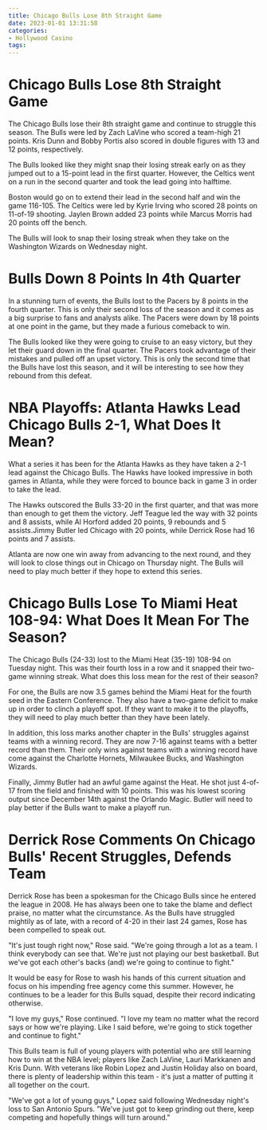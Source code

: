 ```yaml
---
title: Chicago Bulls Lose 8th Straight Game
date: 2023-01-01 13:31:58
categories:
- Hollywood Casino
tags:
---
```



#  Chicago Bulls Lose 8th Straight Game

The Chicago Bulls lose their 8th straight game and continue to struggle this season. The Bulls were led by Zach LaVine who scored a team-high 21 points. Kris Dunn and Bobby Portis also scored in double figures with 13 and 12 points, respectively.

The Bulls looked like they might snap their losing streak early on as they jumped out to a 15-point lead in the first quarter. However, the Celtics went on a run in the second quarter and took the lead going into halftime.

Boston would go on to extend their lead in the second half and win the game 116-105. The Celtics were led by Kyrie Irving who scored 28 points on 11-of-19 shooting. Jaylen Brown added 23 points while Marcus Morris had 20 points off the bench.

The Bulls will look to snap their losing streak when they take on the Washington Wizards on Wednesday night.

#  Bulls Down 8 Points In 4th Quarter 

In a stunning turn of events, the Bulls lost to the Pacers by 8 points in the fourth quarter. This is only their second loss of the season and it comes as a big surprise to fans and analysts alike. The Pacers were down by 18 points at one point in the game, but they made a furious comeback to win.

The Bulls looked like they were going to cruise to an easy victory, but they let their guard down in the final quarter. The Pacers took advantage of their mistakes and pulled off an upset victory. This is only the second time that the Bulls have lost this season, and it will be interesting to see how they rebound from this defeat.

#  NBA Playoffs: Atlanta Hawks Lead Chicago Bulls 2-1, What Does It Mean?

What a series it has been for the Atlanta Hawks as they have taken a 2-1 lead against the Chicago Bulls. The Hawks have looked impressive in both games in Atlanta, while they were forced to bounce back in game 3 in order to take the lead.

The Hawks outscored the Bulls 33-20 in the first quarter, and that was more than enough to get them the victory. Jeff Teague led the way with 32 points and 8 assists, while Al Horford added 20 points, 9 rebounds and 5 assists.Jimmy Butler led Chicago with 20 points, while Derrick Rose had 16 points and 7 assists.

Atlanta are now one win away from advancing to the next round, and they will look to close things out in Chicago on Thursday night. The Bulls will need to play much better if they hope to extend this series.

#  Chicago Bulls Lose To Miami Heat 108-94: What Does It Mean For The Season?

The Chicago Bulls (24-33) lost to the Miami Heat (35-19) 108-94 on Tuesday night. This was their fourth loss in a row and it snapped their two-game winning streak. What does this loss mean for the rest of their season?

For one, the Bulls are now 3.5 games behind the Miami Heat for the fourth seed in the Eastern Conference. They also have a two-game deficit to make up in order to clinch a playoff spot. If they want to make it to the playoffs, they will need to play much better than they have been lately.

In addition, this loss marks another chapter in the Bulls' struggles against teams with a winning record. They are now 7-16 against teams with a better record than them. Their only wins against teams with a winning record have come against the Charlotte Hornets, Milwaukee Bucks, and Washington Wizards.

Finally, Jimmy Butler had an awful game against the Heat. He shot just 4-of-17 from the field and finished with 10 points. This was his lowest scoring output since December 14th against the Orlando Magic. Butler will need to play better if the Bulls want to make a playoff run.

#  Derrick Rose Comments On Chicago Bulls' Recent Struggles, Defends Team

Derrick Rose has been a spokesman for the Chicago Bulls since he entered the league in 2008. He has always been one to take the blame and deflect praise, no matter what the circumstance. As the Bulls have struggled mightily as of late, with a record of 4-20 in their last 24 games, Rose has been compelled to speak out.

"It's just tough right now," Rose said. "We're going through a lot as a team. I think everybody can see that. We're just not playing our best basketball. But we've got each other's backs (and) we're going to continue to fight."

It would be easy for Rose to wash his hands of this current situation and focus on his impending free agency come this summer. However, he continues to be a leader for this Bulls squad, despite their record indicating otherwise.

"I love my guys," Rose continued. "I love my team no matter what the record says or how we're playing. Like I said before, we're going to stick together and continue to fight."

This Bulls team is full of young players with potential who are still learning how to win at the NBA level; players like Zach LaVine, Lauri Markkanen and Kris Dunn. With veterans like Robin Lopez and Justin Holiday also on board, there is plenty of leadership within this team - it's just a matter of putting it all together on the court.

"We've got a lot of young guys," Lopez said following Wednesday night's loss to San Antonio Spurs. "We've just got to keep grinding out there, keep competing and hopefully things will turn around."